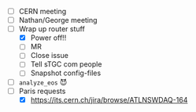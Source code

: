 - [ ] CERN meeting
- [ ] Nathan/George meeting
- [ ] Wrap up router stuff
  - [x] Power off!!
  - [ ] MR
  - [ ] Close issue
  - [ ] Tell sTGC com people
  - [ ] Snapshot config-files
- [ ] `analyze_eos` :smiling_imp:
- [ ] Paris requests
  - [x] https://its.cern.ch/jira/browse/ATLNSWDAQ-164
